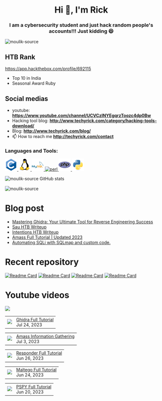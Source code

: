<h1 align="center">Hi 👋, I'm Rick</h1>
<h3 align="center">I am a cybersecurity student and just hack random people's accounts!!! Just kidding 😄</h3>

<p align="left"> <img src="https://komarev.com/ghpvc/?username=moulik-source&label=Profile%20views&color=0e75b6&style=flat" alt="moulik-source" /> </p> 

## HTB Rank

https://app.hackthebox.com/profile/692115
- Top 10 in India
- Seasonal Award Ruby

## Social medias
- youtube: **https://www.youtube.com/channel/UCVCzINYEgqrzToozc4dp0Bw**
- Hacking tool blog: **http://www.techyrick.com/category/hacking-tools-download/**
- Blog: **http://www.techyrick.com/blog/**
- 📫 How to reach me **http://techyrick.com/contact**


<h3 align="left">Languages and Tools:</h3>
<p align="left"> <a href="https://www.cprogramming.com/" target="_blank"> <img src="https://raw.githubusercontent.com/devicons/devicon/master/icons/c/c-original.svg" alt="c" width="40" height="40"/> </a> <a href="https://www.linux.org/" target="_blank"> <img src="https://raw.githubusercontent.com/devicons/devicon/master/icons/linux/linux-original.svg" alt="linux" width="40" height="40"/> </a> <a href="https://www.mysql.com/" target="_blank"> <img src="https://raw.githubusercontent.com/devicons/devicon/master/icons/mysql/mysql-original-wordmark.svg" alt="mysql" width="40" height="40"/> </a> <a href="https://www.perl.org/" target="_blank"> <img src="https://api.iconify.design/logos-perl.svg" alt="perl" width="40" height="40"/> </a> <a href="https://www.php.net" target="_blank"> <img src="https://raw.githubusercontent.com/devicons/devicon/master/icons/php/php-original.svg" alt="php" width="40" height="40"/> </a> <a href="https://www.python.org" target="_blank"> <img src="https://raw.githubusercontent.com/devicons/devicon/master/icons/python/python-original.svg" alt="python" width="40" height="40"/> </a> </p>



![moulik-source GitHub stats](https://github-readme-stats.vercel.app/api?username=moulik-source&show_icons=true&theme=vision-friendly-dark)

<p><img align="center" src="https://github-readme-streak-stats.herokuapp.com/?user=moulik-source&theme=vision-friendly-dark" alt="moulik-source" /></p>

# Blog post
<!-- BLOG-POST-LIST:START -->
- [Mastering Ghidra: Your Ultimate Tool for Reverse Engineering Success](https://techyrick.com/ghidra/)
- [Sau HTB Writeup](https://techyrick.com/sau-htb-writeup/)
- [Intentions HTB Writeup](https://techyrick.com/intentions-htb-writeup/)
- [Amass Full Tutorial | Updated 2023](https://techyrick.com/amass-full-tutorial/)
- [Automating SQLi with SQLmap and custom code.](https://techyrick.com/automating-sqli-with-sqlmap-and-custom-code/)
<!-- BLOG-POST-LIST:END -->

# Recent repository 

[![Readme Card](https://github-readme-stats.vercel.app/api/pin/?username=moulik-source&repo=ddos&theme=outrun)](https://github.com/moulik-source/ddos) 
[![Readme Card](https://github-readme-stats.vercel.app/api/pin/?username=moulik-source&repo=port-scan&theme=outrun)](https://github.com/moulik-source/port-scan)
[![Readme Card](https://github-readme-stats.vercel.app/api/pin/?username=moulik-source&repo=moulik-source&theme=outrun)](https://github.com/moulik-source/moulik-source)
[![Readme Card](https://github-readme-stats.vercel.app/api/pin/?username=moulik-source&repo=hashmo&theme=outrun)](https://github.com/moulik-source/hashmo)

# Youtube videos

[<img src="https://img.shields.io/badge/-Subscribe-red?style=for-the-badge&logo=youtube&logoColor=white"/>](https://www.youtube.com/channel/UCVHmOOAGNcLK5k0i7G1gTrQ)

<!-- YOUTUBE:START --><table><tr><td><a href="https://www.youtube.com/watch?v=EonShzcFB_I"><img width="140px" src="https://i.ytimg.com/vi/EonShzcFB_I/mqdefault.jpg"></a></td>
<td><a href="https://www.youtube.com/watch?v=EonShzcFB_I">Ghidra Full Tutorial</a><br/>Jul 24, 2023</td></tr></table>
<table><tr><td><a href="https://www.youtube.com/watch?v=Uz5UroyS8KA"><img width="140px" src="https://i.ytimg.com/vi/Uz5UroyS8KA/mqdefault.jpg"></a></td>
<td><a href="https://www.youtube.com/watch?v=Uz5UroyS8KA">Amass Information Gathering</a><br/>Jul 3, 2023</td></tr></table>
<table><tr><td><a href="https://www.youtube.com/watch?v=UpmXWPz-J-w"><img width="140px" src="https://i.ytimg.com/vi/UpmXWPz-J-w/mqdefault.jpg"></a></td>
<td><a href="https://www.youtube.com/watch?v=UpmXWPz-J-w">Responder Full Tutorial</a><br/>Jun 26, 2023</td></tr></table>
<table><tr><td><a href="https://www.youtube.com/watch?v=fwTuHj3PmAc"><img width="140px" src="https://i.ytimg.com/vi/fwTuHj3PmAc/mqdefault.jpg"></a></td>
<td><a href="https://www.youtube.com/watch?v=fwTuHj3PmAc">Maltego Full Tutorial</a><br/>Jun 24, 2023</td></tr></table>
<table><tr><td><a href="https://www.youtube.com/watch?v=cvsc-S4D1xA"><img width="140px" src="https://i.ytimg.com/vi/cvsc-S4D1xA/mqdefault.jpg"></a></td>
<td><a href="https://www.youtube.com/watch?v=cvsc-S4D1xA">PSPY Full Tutorial</a><br/>Jun 20, 2023</td></tr></table>
<!-- YOUTUBE:END -->

